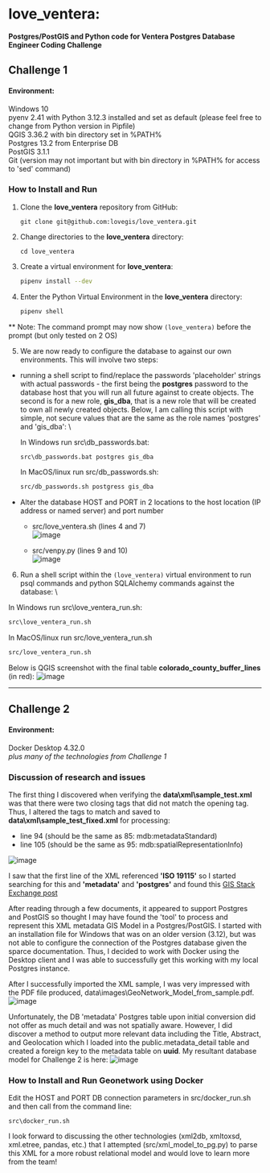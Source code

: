 # love_ventera:  
**Postgres/PostGIS and Python code for Ventera Postgres Database Engineer Coding Challenge**

## Challenge 1

#### Environment:

Windows 10 \
pyenv 2.41 with Python 3.12.3 installed and set as default (please feel free to change from Python version in Pipfile) \
QGIS 3.36.2 with bin directory set in %PATH% \
Postgres 13.2 from Enterprise DB \
PostGIS 3.1.1 \
Git (version may not important but with bin directory in %PATH% for access to 'sed' command)

### How to Install and Run

1. Clone the **love_ventera** repository from GitHub:
   ```
   git clone git@github.com:lovegis/love_ventera.git
   ```

2. Change directories to the  **love_ventera** directory:
   ```
   cd love_ventera
   ```

3. Create a virtual environment for **love_ventera**:
   ```bash
   pipenv install --dev
   ``` 

4. Enter the Python Virtual Environment in the **love_ventera** directory:
   ```bash
   pipenv shell
   ``` 

** Note: The command prompt may now show `(love_ventera)` before the prompt (but only tested on 2 OS)

5. We are now ready to configure the database to against our own environments.  This will involve two steps:
* running a shell script to find/replace the passwords 'placeholder' strings with actual passwords - the first being the **postgres** 
  password to the database host that you will run all future against to create objects.  The second is for a new role, **gis_dba**,
  that is a new role that will be created to own all newly created objects.  Below, I am calling this script with simple, not
  secure values that are the same as the role names 'postgres' and 'gis_dba':  \

  In Windows run src\db_passwords.bat:
  ```bash
  src\db_passwords.bat postgres gis_dba
  ```
  In MacOS/linux run src/db_passwords.sh:
  ```bash
  src/db_passwords.sh postgress gis_dba
  ```

* Alter the database HOST and PORT in 2 locations to the host location (IP address or named server) and port number
    * src/love_ventera.sh (lines 4 and 7) \
    ![image](data/images/host_port_2.jpg) 
    
    * src/venpy.py (lines 9 and 10) \
    ![image](data/images/host_port_1.jpg) 


6. Run a shell script within the `(love_ventera)` virtual environment to run psql commands and python SQLAlchemy commands against the database: \


  In Windows run src\love_ventera_run.sh:
  ```bash
  src\love_ventera_run.sh
  ```
  In MacOS/linux run src/love_ventera_run.sh
  ```bash
  src/love_ventera_run.sh
  ```   

Below is QGIS screenshot with the final table **colorado_county_buffer_lines** (in red):
![image](data/images/Challenge_1_CO_County.png)
*****************************************************************************************************************************


## Challenge 2

#### Environment:
Docker Desktop 4.32.0 \
*plus many of the technologies from Challenge 1*

### Discussion of research and issues

The first thing I discovered when verifying the **data\xml\sample_test.xml** was that there were two closing tags that did not match the opening tag.  Thus, I altered the tags to match 
and saved to **data\xml\sample_test_fixed.xml** for processing:
* line 94 (should be the same as 85: mdb:metadataStandard)
* line 105 (should be the same as 95: mdb:spatialRepresentationInfo)

![image](data/images/xml_file_error.jpg)

I saw that the first line of the XML referenced **'ISO 19115'** so I started searching for this and **'metadata'** and **'postgres'** and found this [GIS Stack Exchange post](https://gis.stackexchange.com/questions/339816/storing-metadata-in-postgresql)

After reading through a few documents, it appeared to support Postgres and PostGIS so thought I may have found the 'tool' 
to process and represent this XML metadata GIS Model in a Postgres/PostGIS.  I started with an installation file for Windows that was on an older version (3.12), 
but was not able to configure the connection of the Postgres database given the sparce documentation.  Thus, I decided to work with Docker using the Desktop client 
and I was able to successfully get this working with my local Postgres instance.  

After I successfully imported the XML sample, I was very impressed with the PDF file produced, data\images\GeoNetwork_Model_from_sample.pdf. 
![image](data/images/GeoNetwork_Model_from_sample.png)

Unfortunately, the DB 'metadata' Postgres table upon initial conversion did not offer as much detail and was not spatially aware.  However, I did discover 
a method to output more relevant data including the Title, Abstract, and Geolocation which I loaded into the public.metadata_detail table and created a 
foreign key to the metadata table on **uuid**.  My resultant database model for Challenge 2 is here:
![image](data/images/GeoNetwork_Model_with_Detail_Table_added.png)
### How to Install and Run Geonetwork using Docker
Edit the HOST and PORT DB connection parameters in src/docker_run.sh and then call from the command line:
```
src\docker_run.sh
```

I look forward to discussing the other technologies (xml2db, xmltoxsd, xml.etree, pandas, etc.) that I attempted (src/xml_model_to_pg.py) to parse this XML for a 
more robust relational model and would love to learn more from the team!